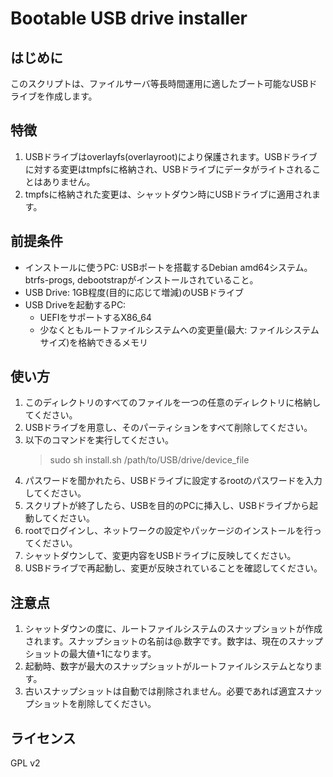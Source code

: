 # Bootable USB drive installer

## はじめに
このスクリプトは、ファイルサーバ等長時間運用に適したブート可能なUSBドライブを作成します。

## 特徴
1. USBドライブはoverlayfs(overlayroot)により保護されます。USBドライブに対する変更はtmpfsに格納され、USBドライブにデータがライトされることはありません。
2. tmpfsに格納された変更は、シャットダウン時にUSBドライブに適用されます。

## 前提条件
* インストールに使うPC: USBポートを搭載するDebian amd64システム。btrfs-progs, debootstrapがインストールされていること。
* USB Drive: 1GB程度(目的に応じて増減)のUSBドライブ
* USB Driveを起動するPC:
  * UEFIをサポートするX86_64
  * 少なくともルートファイルシステムへの変更量(最大: ファイルシステムサイズ)を格納できるメモリ

## 使い方
1. このディレクトリのすべてのファイルを一つの任意のディレクトリに格納してください。
2. USBドライブを用意し、そのパーティションをすべて削除してください。
3. 以下のコマンドを実行してください。
   > sudo sh install.sh /path/to/USB/drive/device_file
4. パスワードを聞かれたら、USBドライブに設定するrootのパスワードを入力してください。
5. スクリプトが終了したら、USBを目的のPCに挿入し、USBドライブから起動してください。
6. rootでログインし、ネットワークの設定やパッケージのインストールを行ってください。
7. シャットダウンして、変更内容をUSBドライブに反映してください。
8. USBドライブで再起動し、変更が反映されていることを確認してください。

## 注意点
1. シャットダウンの度に、ルートファイルシステムのスナップショットが作成されます。スナップショットの名前は@.数字です。数字は、現在のスナップショットの最大値+1になります。
2. 起動時、数字が最大のスナップショットがルートファイルシステムとなります。
3. 古いスナップショットは自動では削除されません。必要であれば適宜スナップショットを削除してください。

## ライセンス
GPL v2
